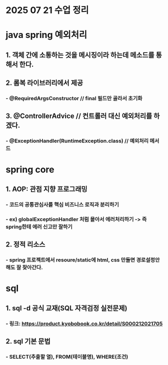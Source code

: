 # 2025 07 21 수업 정리
# java spring 예외처리
## 1. 객체 간에 소통하는 것을 메시징이라 하는데 메소드를 통해서 한다.
## 2. 롬복 라이브러리에서 제공
### - @RequiredArgsConstructor // final 필드만 골라서 초기화
## 3. @ControllerAdvice   // 컨트롤러 대신 예외처리를 하겠다.
### - @ExceptionHandler(RuntimeException.class) // 예외처리 메서드

# spring core
## 1. AOP: 관점 지향 프로그래밍
### - 코드의 공통관심사를 핵심 비즈니스 로직과 분리하기
### - ex) globalExceptionHandler 처럼 몰아서 에러처리하기 -> 즉 spring한테 에러 신고만 잘하기
## 2. 정적 리소스
### - spring 프로젝트에서 resoure/static에 html, css 만들면 경로설정안해도 잘 찾아간다.

# sql
## 1. sql -d 공식 교재(SQL 자격검정 실전문제)
### - 링크: https://product.kyobobook.co.kr/detail/S000212021705
## 2. sql 기본 문법
### - SELECT(추출할 열), FROM(테이블명), WHERE(조건)
